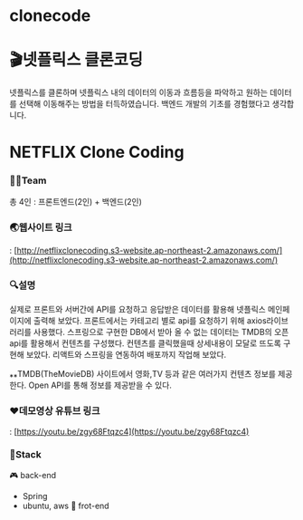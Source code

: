# clonecode
# 🎬넷플릭스 클론코딩

넷플릭스를 클론하며 넷플릭스 내의 데이터의 이동과 흐름등을 파악하고 원하는 데이터를 선택해 이동해주는 방법을 터득하였습니다. 백엔드 개발의 기초를 경험했다고 생각합니다.

# **NETFLIX Clone Coding**

### **🙌🏻Team**

총 4인 : 프론트엔드(2인) + 백엔드(2인)

### **🌏웹사이트 링크**

: [http://netflixclonecoding.s3-website.ap-northeast-2.amazonaws.com/](http://netflixclonecoding.s3-website.ap-northeast-2.amazonaws.com/)

### **🔍설명**

실제로 프론트와 서버간에 API를 요청하고 응답받은 데이터를 활용해 넷플릭스 메인페이지에 출력해 보았다. 프론트에서는 카테고리 별로 api를 요청하기 위해 axios라이브러리를 사용했다. 스프링으로 구현한 DB에서 받아 올 수 없는 데이터는 TMDB의 오픈api를 활용해서 컨텐츠를 구성했다. 컨텐츠를 클릭했을때 상세내용이 모달로 뜨도록 구현해 보았다. 리액트와 스프링을 연동하여 배포까지 작업해 보았다.

⁎⁎TMDB(TheMovieDB) 사이트에서 영화,TV 등과 같은 여러가지 컨텐츠 정보를 제공한다. Open API를 통해 정보를 제공받을 수 있다.

### **♥데모영상 유튜브 링크**

: [https://youtu.be/zgy68Ftqzc4](https://youtu.be/zgy68Ftqzc4)

### **🚀Stack**

🎮 back-end

- Spring
- ubuntu, aws 💎 frot-end
